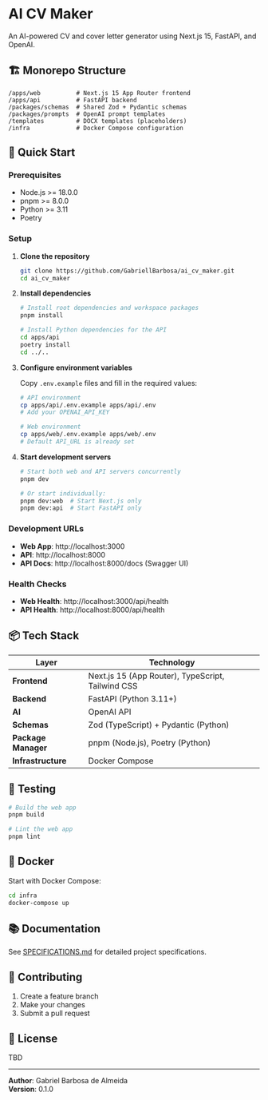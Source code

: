 # AI CV Maker

An AI-powered CV and cover letter generator using Next.js 15, FastAPI, and OpenAI.

## 🏗️ Monorepo Structure

```
/apps/web          # Next.js 15 App Router frontend
/apps/api          # FastAPI backend
/packages/schemas  # Shared Zod + Pydantic schemas
/packages/prompts  # OpenAI prompt templates
/templates         # DOCX templates (placeholders)
/infra             # Docker Compose configuration
```

## 🚀 Quick Start

### Prerequisites

- Node.js >= 18.0.0
- pnpm >= 8.0.0
- Python >= 3.11
- Poetry

### Setup

1. **Clone the repository**
   ```bash
   git clone https://github.com/GabriellBarbosa/ai_cv_maker.git
   cd ai_cv_maker
   ```

2. **Install dependencies**
   ```bash
   # Install root dependencies and workspace packages
   pnpm install
   
   # Install Python dependencies for the API
   cd apps/api
   poetry install
   cd ../..
   ```

3. **Configure environment variables**
   
   Copy `.env.example` files and fill in the required values:
   
   ```bash
   # API environment
   cp apps/api/.env.example apps/api/.env
   # Add your OPENAI_API_KEY
   
   # Web environment
   cp apps/web/.env.example apps/web/.env
   # Default API_URL is already set
   ```

4. **Start development servers**
   ```bash
   # Start both web and API servers concurrently
   pnpm dev
   
   # Or start individually:
   pnpm dev:web  # Start Next.js only
   pnpm dev:api  # Start FastAPI only
   ```

### Development URLs

- **Web App**: http://localhost:3000
- **API**: http://localhost:8000
- **API Docs**: http://localhost:8000/docs (Swagger UI)

### Health Checks

- **Web Health**: http://localhost:3000/api/health
- **API Health**: http://localhost:8000/api/health

## 📦 Tech Stack

| Layer | Technology |
|-------|------------|
| **Frontend** | Next.js 15 (App Router), TypeScript, Tailwind CSS |
| **Backend** | FastAPI (Python 3.11+) |
| **AI** | OpenAI API |
| **Schemas** | Zod (TypeScript) + Pydantic (Python) |
| **Package Manager** | pnpm (Node.js), Poetry (Python) |
| **Infrastructure** | Docker Compose |

## 🧪 Testing

```bash
# Build the web app
pnpm build

# Lint the web app
pnpm lint
```

## 🐳 Docker

Start with Docker Compose:

```bash
cd infra
docker-compose up
```

## 📚 Documentation

See [SPECIFICATIONS.md](./SPECIFICATIONS.md) for detailed project specifications.

## 🤝 Contributing

1. Create a feature branch
2. Make your changes
3. Submit a pull request

## 📄 License

TBD

---

**Author**: Gabriel Barbosa de Almeida  
**Version**: 0.1.0
